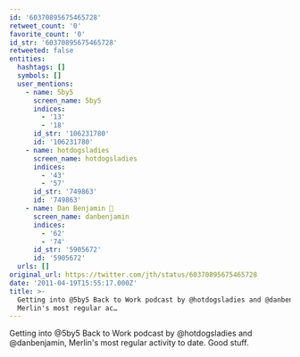 ```yaml
---
id: '60370895675465728'
retweet_count: '0'
favorite_count: '0'
id_str: '60370895675465728'
retweeted: false
entities:
  hashtags: []
  symbols: []
  user_mentions:
    - name: 5by5
      screen_name: 5by5
      indices:
        - '13'
        - '18'
      id_str: '106231780'
      id: '106231780'
    - name: hotdogsladies
      screen_name: hotdogsladies
      indices:
        - '43'
        - '57'
      id_str: '749863'
      id: '749863'
    - name: Dan Benjamin 👻
      screen_name: danbenjamin
      indices:
        - '62'
        - '74'
      id_str: '5905672'
      id: '5905672'
  urls: []
original_url: https://twitter.com/jth/status/60370895675465728
date: '2011-04-19T15:55:17.000Z'
title: >-
  Getting into @5by5 Back to Work podcast by @hotdogsladies and @danbenjamin,
  Merlin's most regular ac…
---
```


Getting into @5by5 Back to Work podcast by @hotdogsladies and @danbenjamin, Merlin's most regular activity to date. Good stuff.